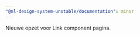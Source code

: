 ```yaml
---
"@nl-design-system-unstable/documentation": minor
---
```


Nieuwe opzet voor Link component pagina.
